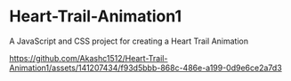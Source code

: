 # Heart-Trail-Animation1
A JavaScript and CSS project for creating a Heart Trail Animation


https://github.com/Akashc1512/Heart-Trail-Animation1/assets/141207434/f93d5bbb-868c-486e-a199-0d9e6ce2a7d3

